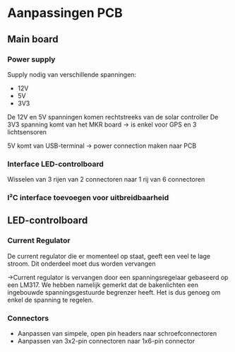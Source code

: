 # Aanpassingen PCB

## Main board
### Power supply
Supply nodig van verschillende spanningen:

- 12V
- 5V
- 3V3

De 12V en 5V spanningen komen rechtstreeks van de solar controller
De 3V3 spanning komt van het MKR board -> is enkel voor GPS en 3 lichtsensoren


5V komt van USB-terminal -> power connection maken naar PCB

### Interface LED-controlboard
Wisselen van 3 rijen van 2 connectoren naar 1 rij van 6 connectoren


### I²C interface toevoegen voor uitbreidbaarheid

## LED-controlboard
### Current Regulator
De current regulator die er momenteel op staat, geeft een veel te lage stroom. Dit onderdeel moet dus worden vervangen

->Current regulator is vervangen door een spanningsregelaar gebaseerd op een LM317. We hebben namelijk gemerkt dat de bakenlichten een ingebouwde spanningsgestuurde begrenzer heeft. Het is dus genoeg om enkel de spanning te regelen.

### Connectors
- Aanpassen van simpele, open pin headers naar schroefconnectoren 
- Aanpassen van 3x2-pin connectoren naar 1x6-pin connector
